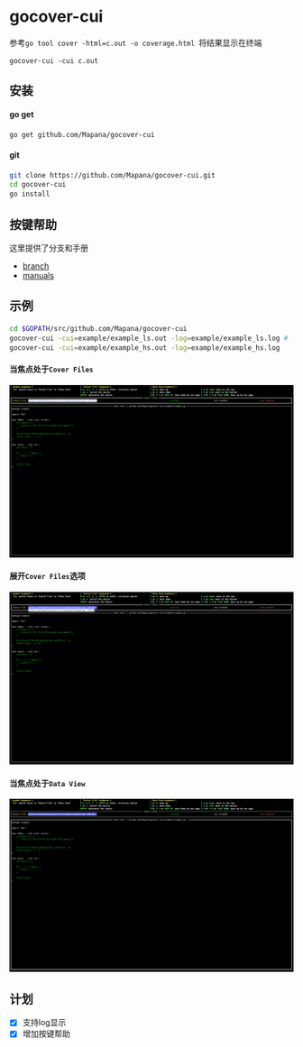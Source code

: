 # gocover-cui

参考`go tool cover -html=c.out -o coverage.html `将结果显示在终端
```
gocover-cui -cui c.out
```

## 安装
#### go get
``` bash
go get github.com/Mapana/gocover-cui
```

#### git
``` bash
git clone https://github.com/Mapana/gocover-cui.git
cd gocover-cui
go install
```

## 按键帮助
这里提供了分支和手册
- [branch](https://github.com/Mapana/gocover-cui/tree/key-help)
- [manuals](https://github.com/Mapana/gocover-cui/wiki)

## 示例
``` bash
cd $GOPATH/src/github.com/Mapana/gocover-cui
gocover-cui -cui=example/example_ls.out -log=example/example_ls.log # 可以单独运行 -cui 或 -log
gocover-cui -cui=example/example_hs.out -log=example/example_hs.log
```

#### 当焦点处于`Cover Files`
![image](https://github.com/Mapana/gocover-cui/blob/master/gocover-cui-1.png)

#### 展开`Cover Files`选项
![image](https://github.com/Mapana/gocover-cui/blob/master/gocover-cui-2.png)

#### 当焦点处于`Data View`
![image](https://github.com/Mapana/gocover-cui/blob/master/gocover-cui-3.png)

## 计划
- [x] 支持log显示
- [x] 增加按键帮助